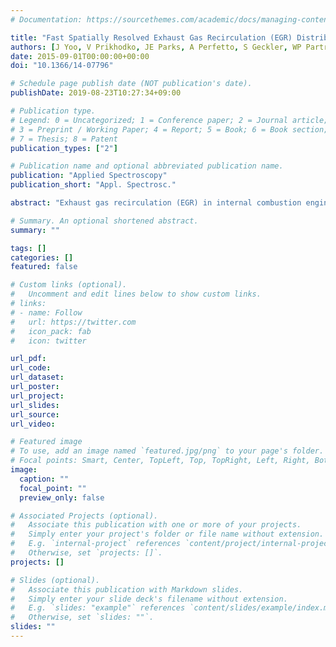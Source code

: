 ```yaml
---
# Documentation: https://sourcethemes.com/academic/docs/managing-content/

title: "Fast Spatially Resolved Exhaust Gas Recirculation (EGR) Distribution Measurements in an Internal Combustion Engine Using Absorption Spectroscopy"
authors: [J Yoo, V Prikhodko, JE Parks, A Perfetto, S Geckler, WP Partridge]
date: 2015-09-01T00:00:00+00:00
doi: "10.1366/14-07796"

# Schedule page publish date (NOT publication's date).
publishDate: 2019-08-23T10:27:34+09:00

# Publication type.
# Legend: 0 = Uncategorized; 1 = Conference paper; 2 = Journal article;
# 3 = Preprint / Working Paper; 4 = Report; 5 = Book; 6 = Book section;
# 7 = Thesis; 8 = Patent
publication_types: ["2"]

# Publication name and optional abbreviated publication name.
publication: "Applied Spectroscopy"
publication_short: "Appl. Spectrosc."

abstract: "Exhaust gas recirculation (EGR) in internal combustion engines is an effective method of reducing NOx emissions while improving efficiency. However, insufficient mixing between fresh air and exhaust gas can lead to cycle-to-cycle and cylinder-to-cylinder nonuniform charge gas mixtures of a multi-cylinder engine, which can in turn reduce engine performance and efficiency. A sensor packaged into a compact probe was designed, built and applied to measure spatiotemporal EGR distributions in the intake manifold of an operating engine. The probe promotes the development of more efficient and higher-performance engines by resolving high-speed in situ CO2 concentration at various locations in the intake manifold. The study employed mid-infrared light sources tuned to an absorption band of CO2 near 4.3 μm, an industry standard species for determining EGR fraction. The calibrated probe was used to map spatial EGR distributions in an intake manifold with high accuracy and monitor cycle-resolved cylinder-specific EGR fluctuations at a rate of up to 1 kHz."

# Summary. An optional shortened abstract.
summary: ""

tags: []
categories: []
featured: false

# Custom links (optional).
#   Uncomment and edit lines below to show custom links.
# links:
# - name: Follow
#   url: https://twitter.com
#   icon_pack: fab
#   icon: twitter

url_pdf:
url_code:
url_dataset:
url_poster:
url_project:
url_slides:
url_source:
url_video:

# Featured image
# To use, add an image named `featured.jpg/png` to your page's folder. 
# Focal points: Smart, Center, TopLeft, Top, TopRight, Left, Right, BottomLeft, Bottom, BottomRight.
image:
  caption: ""
  focal_point: ""
  preview_only: false

# Associated Projects (optional).
#   Associate this publication with one or more of your projects.
#   Simply enter your project's folder or file name without extension.
#   E.g. `internal-project` references `content/project/internal-project/index.md`.
#   Otherwise, set `projects: []`.
projects: []

# Slides (optional).
#   Associate this publication with Markdown slides.
#   Simply enter your slide deck's filename without extension.
#   E.g. `slides: "example"` references `content/slides/example/index.md`.
#   Otherwise, set `slides: ""`.
slides: ""
---
```

